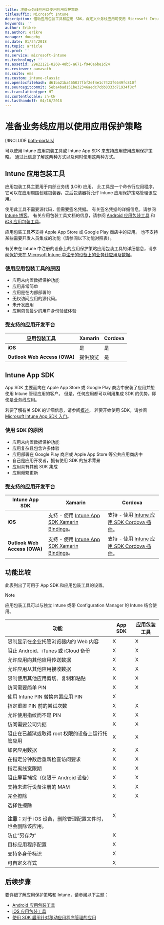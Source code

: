 ```yaml
---
title: 准备业务线应用以使用应用保护策略
titlesuffix: Microsoft Intune
description: 借助应用包装工具和应用 SDK，自定义业务线应用可使用 Microsoft Intune 中的应用保护策略。
keywords: ''
author: Erikre
ms.author: erikre
manager: dougeby
ms.date: 01/24/2018
ms.topic: article
ms.prod: ''
ms.service: microsoft-intune
ms.technology: ''
ms.assetid: 29e22121-8268-48b5-a671-f940a6be1d24
ms.reviewer: aanavath
ms.suite: ems
ms.custom: intune-classic
ms.openlocfilehash: d61ba21ba465037fbf2ef4e1c7423f6649fc810f
ms.sourcegitcommit: 5eba4bad151be32346aedc7cbb0333d71934f8cf
ms.translationtype: HT
ms.contentlocale: zh-CN
ms.lasthandoff: 04/16/2018
---
```

# <a name="prepare-line-of-business-apps-for-app-protection-policies"></a>准备业务线应用以使用应用保护策略

[!INCLUDE [both-portals](./includes/note-for-both-portals.md)]

可以使用 Intune 应用包装工具或 Intune App SDK 来支持应用使用应用保护策略。 通过此信息了解这两种方式以及何时使用这两种方式。

## <a name="intune-app-wrapping-tool"></a>Intune 应用包装工具
应用包装工具主要用于内部业务线 (LOB) 应用。 此工具是一个命令行应用程序。它可以在应用周围创建包装器，之后包装器将允许 Intune 应用保护策略管理该应用。

使用此工具不需要源代码，但需要签名凭据。 有关签名凭据的详细信息，请参阅 [Intune 博客](https://blogs.technet.microsoft.com/enterprisemobility/2015/02/25/how-to-obtain-the-prerequisites-for-the-intune-app-wrapping-tool-for-ios/)。 有关应用包装工具文档的信息，请参阅 [Android 应用包装工具](app-wrapper-prepare-android.md) 和 [iOS 应用包装工具](app-wrapper-prepare-ios.md)。

应用包装工具**不**支持 Apple App Store 或 Google Play 商店中的应用。 也不支持某些需要开发人员集成的功能（请参阅以下功能对照表）。


有关未在 Intune 中注册的设备上的应用保护策略应用包装工具的详细信息，请参阅[保护未在 Microsoft Intune 中注册的设备上的业务线应用及数据](/intune-classic/deploy-use/protect-line-of-business-apps-and-data-on-devices-not-enrolled-in-microsoft-intune)。

### <a name="reasons-to-use-the-app-wrapping-tool"></a>使用应用包装工具的原因
* 应用未内置数据保护功能
* 应用非常简单
* 应用是在内部部署的
* 无权访问应用的源代码。
* 未开发应用
* 应用包含最少的用户身份验证体验


### <a name="supported-app-development-platforms"></a>受支持的应用开发平台

|**应用包装工具** | **Xamarin** |**Cordova** |
|------|----|----|
|**iOS** |是|是|
|**Outlook Web Access (OWA)**| 提供预览 |是|

## <a name="intune-app-sdk"></a>Intune App SDK
App SDK 主要面向在 Apple App Store 或 Google Play 商店中安装了应用并想使用 Intune 管理应用的客户。 但是，任何应用都可以利用集成 SDK 的优势，即使是业务线应用。

若要了解有关 SDK 的详细信息，请参阅[概述](app-sdk.md)。 若要开始使用 SDK，请参阅 [Microsoft Intune App SDK 入门](app-sdk-get-started.md)。

### <a name="reasons-to-use-the-sdk"></a>使用 SDK 的原因
* 应用未内置数据保护功能
* 应用复杂且包含许多体验
* 应用部署在 Google Play 商店或 Apple App Store 等公共应用商店中
* 自己是应用开发者，拥有使用 SDK 的技术背景
* 应用具有其他 SDK 集成
* 应用频繁更新

### <a name="supported-app-development-platforms"></a>受支持的应用开发平台

|**Intune App SDK** |**Xamarin** |**Cordova**
|------|----|----|
|**iOS**|支持 - 使用 [Intune App SDK Xamarin Bindings](app-sdk-xamarin.md)。|支持 - 使用 [Intune 应用 SDK Cordova 插件](app-sdk-cordova.md)。|
|**Outlook Web Access (OWA)**| 支持 - 使用 [Intune App SDK Xamarin Bindings](app-sdk-xamarin.md)。|支持 - 使用 [Intune 应用 SDK Cordova 插件](app-sdk-cordova.md)。|

## <a name="feature-comparison"></a>功能比较
此表列出了可用于 App SDK 和应用包装工具的设置。

> [!NOTE]
> 应用包装工具可以与独立 Intune 或带 Configuration Manager 的 Intune 结合使用。

|                                                         功能                                                          | App SDK | 应用包装工具 |
|--------------------------------------------------------------------------------------------------------------------------|---------|-------------------|
|                              限制显示在企业托管浏览器内的 Web 内容                              |    X    |         X         |
|                                        阻止 Android、iTunes 或 iCloud 备份                                        |    X    |         X         |
|                                         允许应用向其他应用传送数据                                         |    X    |         X         |
|                                        允许应用从其他应用接收数据                                         |    X    |         X         |
|                                      限制使用其他应用剪切、复制和粘贴                                       |    X    |         X         |
|                                              访问需要简单 PIN                                               |    X    |         X         |
|                                         使用 Intune PIN 替换内置应用 PIN                                         |    X    |                   |
|                                     指定重置 PIN 前的尝试次数                                      |    X    |         X         |
|                                             允许使用指纹而不是 PIN                                             |    X    |         X         |
|                                         访问需要公司凭据                                         |    X    |         X         |
|                             阻止在已越狱或取得 root 权限的设备上运行托管应用                              |    X    |         X         |
|                                                     加密应用数据                                                     |    X    |         X         |
|                           在指定分钟数后重新检查访问要求                            |    X    |         X         |
|                                             指定离线宽限期                                             |    X    |         X         |
|                                           阻止屏幕捕捉（仅限于 Android 设备）                                            |    X    |         X         |
|                                        支持未进行设备注册的 MAM                                         |    X    |         X         |
|                                                        完全擦除                                                         |    X    |         X         |
| 选择性擦除 <br></br><strong>注意：</strong>对于 iOS 设备，删除管理配置文件时，也会删除该应用。 |    X    |                   |
|                                                    防止“另存为”                                                     |    X    |                   |
|                                            目标应用程序配置                                            |    X    |                   |
|                                                支持多身份标识                                                |    X    |                   |
|                                                    可自定义样式                                                    |    X    |                   |

## <a name="next-steps"></a>后续步骤

要详细了解应用保护策略和 Intune，请参阅以下主题：

  -  [Android 应用包装工具](app-wrapper-prepare-android.md)</br>
  - [iOS 应用包装工具](app-wrapper-prepare-ios.md)</br>
  - [使用 SDK 启用针对移动应用程序管理的应用](/intune-classic/deploy-use/use-the-sdk-to-enable-apps-for-mobile-application-management)
